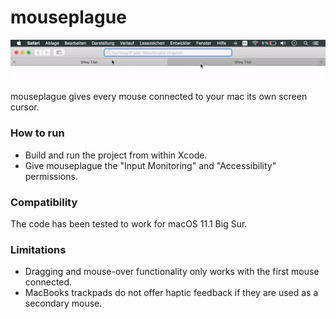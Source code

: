 # mouseplague

![Screenshot](screen_rec.gif)

mouseplague gives every mouse connected to your mac its own screen cursor.

### How to run

* Build and run the project from within Xcode.
* Give mouseplague the "Input Monitoring" and "Accessibility" permissions.

### Compatibility

The code has been tested to work for macOS 11.1 Big Sur.

### Limitations

* Dragging and mouse-over functionality only works with the first mouse connected.
* MacBooks trackpads do not offer haptic feedback if they are used as a secondary mouse.
